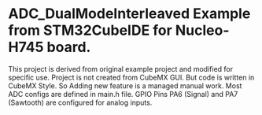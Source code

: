 # ADC_DualModeInterleaved Example from STM32CubeIDE for Nucleo-H745 board. 

This project is derived from original example project and modified for specific use. 
Project is not created from CubeMX GUI. But code is written in CubeMX Style. So Adding 
new feature is a managed manual work. Most ADC configs are defined in main.h file. 
GPIO Pins PA6 (Signal) and PA7 (Sawtooth) are configured for analog inputs. 